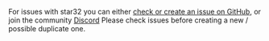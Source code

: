 For issues with star32 you can either [check or create an issue on GitHub](https://github.com/tek256/star32/issues), or join the community [Discord](https://discord.com/invite/QQVAEkf)
Please check issues before creating a new / possible duplicate one.
